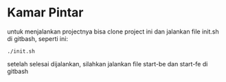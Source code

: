 # Kamar Pintar

untuk menjalankan projectnya bisa clone project ini
dan jalankan file init.sh di gitbash, seperti ini:
```
./init.sh
```

setelah selesai dijalankan, silahkan jalankan file start-be dan start-fe di gitbash